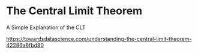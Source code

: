 # The Central Limit Theorem
A Simple Explanation of the CLT

https://towardsdatascience.com/understanding-the-central-limit-theorem-42286a6fbd80
